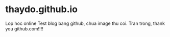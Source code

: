 # thaydo.github.io
Lop hoc online
Test blog bang github, chua image thu coi.
Tran trong, thank you github.com!!!!
